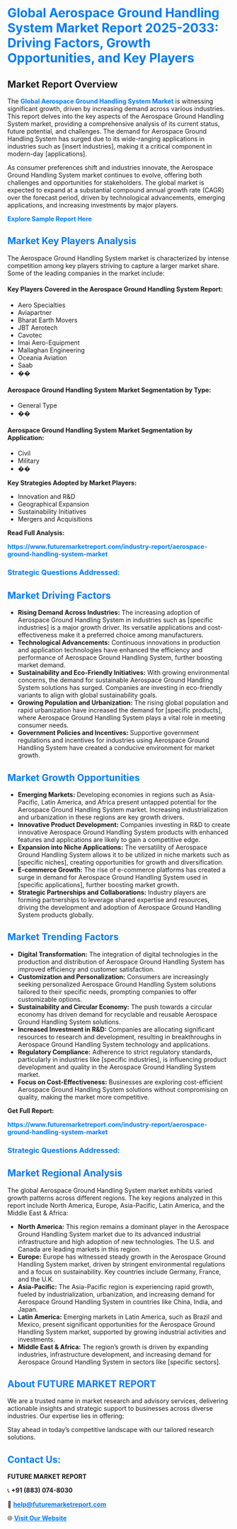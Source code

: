 <h1 style="color: #007BFF;">Global Aerospace Ground Handling System Market Report 2025-2033: Driving Factors, Growth Opportunities, and Key Players</h1>

<section id="overview">
<h2>Market Report Overview</h2>
<p>The <a href="https://www.futuremarketreport.com/industry-report/aerospace-ground-handling-system-market" style="color: #007BFF; text-decoration: none;"><strong>Global Aerospace Ground Handling System Market</strong></a> is witnessing significant growth, driven by increasing demand across various industries. This report delves into the key aspects of the Aerospace Ground Handling System market, providing a comprehensive analysis of its current status, future potential, and challenges. The demand for Aerospace Ground Handling System has surged due to its wide-ranging applications in industries such as [insert industries], making it a critical component in modern-day [applications].</p>
<p>As consumer preferences shift and industries innovate, the Aerospace Ground Handling System market continues to evolve, offering both challenges and opportunities for stakeholders. The global market is expected to expand at a substantial compound annual growth rate (CAGR) over the forecast period, driven by technological advancements, emerging applications, and increasing investments by major players.</p>
</section>

<section id="overview">
<p><a href="https://www.futuremarketreport.com/request-sample/reportId=117463" style="color: #007BFF; text-decoration: none;"><strong>Explore Sample Report Here</strong></a></p>
</section>

<section id="key-players">
<h2 style="color: #007BFF;">Market Key Players Analysis</h2>
<p>The Aerospace Ground Handling System market is characterized by intense competition among key players striving to capture a larger market share. Some of the leading companies in the market include:</p>
<h4>Key Players Covered in the Aerospace Ground Handling System Report:</h4>
<ul><li>Aero Specialties</li><li>Aviapartner</li><li>Bharat Earth Movers</li><li>JBT Aerotech</li><li>Cavotec</li><li>Imai Aero-Equipment</li><li>Mallaghan Engineering</li><li>Oceania Aviation</li><li>Saab</li><li>��</li></ul>
<h4>Aerospace Ground Handling System Market Segmentation by Type:</h4>
<ul><li>General Type</li><li>��</li></ul>

<h4>Aerospace Ground Handling System Market Segmentation by Application:</h4>
<ul><li>Civil</li><li>Military</li><li>��</li></ul>
<p><strong>Key Strategies Adopted by Market Players:</strong></p>
<ul>
<li>Innovation and R&D</li>
<li>Geographical Expansion</li>
<li>Sustainability Initiatives</li>
<li>Mergers and Acquisitions</li>
</ul>
</section>

<section>
<p><strong>Read Full Analysis: </strong></p><a href="https://www.futuremarketreport.com/industry-report/aerospace-ground-handling-system-market" style="color: #007BFF; text-decoration: none;"><strong>https://www.futuremarketreport.com/industry-report/aerospace-ground-handling-system-market</strong></a>
<h3 style="color: #007BFF;">Strategic Questions Addressed:</h3>
</section>

<section id="driving-factors">
<h2 style="color: #007BFF;">Market Driving Factors</h2>
<ul>
<li><strong>Rising Demand Across Industries:</strong> The increasing adoption of Aerospace Ground Handling System in industries such as [specific industries] is a major growth driver. Its versatile applications and cost-effectiveness make it a preferred choice among manufacturers.</li>
<li><strong>Technological Advancements:</strong> Continuous innovations in production and application technologies have enhanced the efficiency and performance of Aerospace Ground Handling System, further boosting market demand.</li>
<li><strong>Sustainability and Eco-Friendly Initiatives:</strong> With growing environmental concerns, the demand for sustainable Aerospace Ground Handling System solutions has surged. Companies are investing in eco-friendly variants to align with global sustainability goals.</li>
<li><strong>Growing Population and Urbanization:</strong> The rising global population and rapid urbanization have increased the demand for [specific products], where Aerospace Ground Handling System plays a vital role in meeting consumer needs.</li>
<li><strong>Government Policies and Incentives:</strong> Supportive government regulations and incentives for industries using Aerospace Ground Handling System have created a conducive environment for market growth.</li>
</ul>
</section>

<section id="growth-opportunities">
<h2 style="color: #007BFF;">Market Growth Opportunities</h2>
<ul>
<li><strong>Emerging Markets:</strong> Developing economies in regions such as Asia-Pacific, Latin America, and Africa present untapped potential for the Aerospace Ground Handling System market. Increasing industrialization and urbanization in these regions are key growth drivers.</li>
<li><strong>Innovative Product Development:</strong> Companies investing in R&D to create innovative Aerospace Ground Handling System products with enhanced features and applications are likely to gain a competitive edge.</li>
<li><strong>Expansion into Niche Applications:</strong> The versatility of Aerospace Ground Handling System allows it to be utilized in niche markets such as [specific niches], creating opportunities for growth and diversification.</li>
<li><strong>E-commerce Growth:</strong> The rise of e-commerce platforms has created a surge in demand for Aerospace Ground Handling System used in [specific applications], further boosting market growth.</li>
<li><strong>Strategic Partnerships and Collaborations:</strong> Industry players are forming partnerships to leverage shared expertise and resources, driving the development and adoption of Aerospace Ground Handling System products globally.</li>
</ul>
</section>

<section id="trending-factors">
<h2 style="color: #007BFF;">Market Trending Factors</h2>
<ul>
<li><strong>Digital Transformation:</strong> The integration of digital technologies in the production and distribution of Aerospace Ground Handling System has improved efficiency and customer satisfaction.</li>
<li><strong>Customization and Personalization:</strong> Consumers are increasingly seeking personalized Aerospace Ground Handling System solutions tailored to their specific needs, prompting companies to offer customizable options.</li>
<li><strong>Sustainability and Circular Economy:</strong> The push towards a circular economy has driven demand for recyclable and reusable Aerospace Ground Handling System solutions.</li>
<li><strong>Increased Investment in R&D:</strong> Companies are allocating significant resources to research and development, resulting in breakthroughs in Aerospace Ground Handling System technology and applications.</li>
<li><strong>Regulatory Compliance:</strong> Adherence to strict regulatory standards, particularly in industries like [specific industries], is influencing product development and quality in the Aerospace Ground Handling System market.</li>
<li><strong>Focus on Cost-Effectiveness:</strong> Businesses are exploring cost-efficient Aerospace Ground Handling System solutions without compromising on quality, making the market more competitive.</li>
</ul>
</section>

<section>
<p><strong>Get Full Report: </strong></p><a href="https://www.futuremarketreport.com/industry-report/aerospace-ground-handling-system-market" style="color: #007BFF; text-decoration: none;"><strong>https://www.futuremarketreport.com/industry-report/aerospace-ground-handling-system-market</strong></a>
<h3 style="color: #007BFF;">Strategic Questions Addressed:</h3>
</section>


<section id="regional-analysis">
<h2 style="color: #007BFF;">Market Regional Analysis</h2>
<p>The global Aerospace Ground Handling System market exhibits varied growth patterns across different regions. The key regions analyzed in this report include North America, Europe, Asia-Pacific, Latin America, and the Middle East & Africa:</p>
<ul>
<li><strong>North America:</strong> This region remains a dominant player in the Aerospace Ground Handling System market due to its advanced industrial infrastructure and high adoption of new technologies. The U.S. and Canada are leading markets in this region.</li>
<li><strong>Europe:</strong> Europe has witnessed steady growth in the Aerospace Ground Handling System market, driven by stringent environmental regulations and a focus on sustainability. Key countries include Germany, France, and the U.K.</li>
<li><strong>Asia-Pacific:</strong> The Asia-Pacific region is experiencing rapid growth, fueled by industrialization, urbanization, and increasing demand for Aerospace Ground Handling System in countries like China, India, and Japan.</li>
<li><strong>Latin America:</strong> Emerging markets in Latin America, such as Brazil and Mexico, present significant opportunities for the Aerospace Ground Handling System market, supported by growing industrial activities and investments.</li>
<li><strong>Middle East & Africa:</strong> The region’s growth is driven by expanding industries, infrastructure development, and increasing demand for Aerospace Ground Handling System in sectors like [specific sectors].</li>
</ul>
</section>

<footer>
<h2 style="color: #007BFF;">About FUTURE MARKET REPORT</h2>
<p>We are a trusted name in market research and advisory services, delivering actionable insights and strategic support to businesses across diverse industries. Our expertise lies in offering:</p>

<p>Stay ahead in today’s competitive landscape with our tailored research solutions.</p>

<h2 style="color: #007BFF;">Contact Us:</h2>
<p><strong>FUTURE MARKET REPORT</strong></p>
<p>📞 <strong>+91 (883) 074-8030</strong></p>
<p>📧 <strong><a href="mailto:help@futuremarketreport.com" style="color: #007BFF;">help@futuremarketreport.com</a></strong></p>
<p>🌐 <strong><a href="https://www.futuremarketreport.com/" style="color: #007BFF;">Visit Our Website</a></strong></p>
</footer>